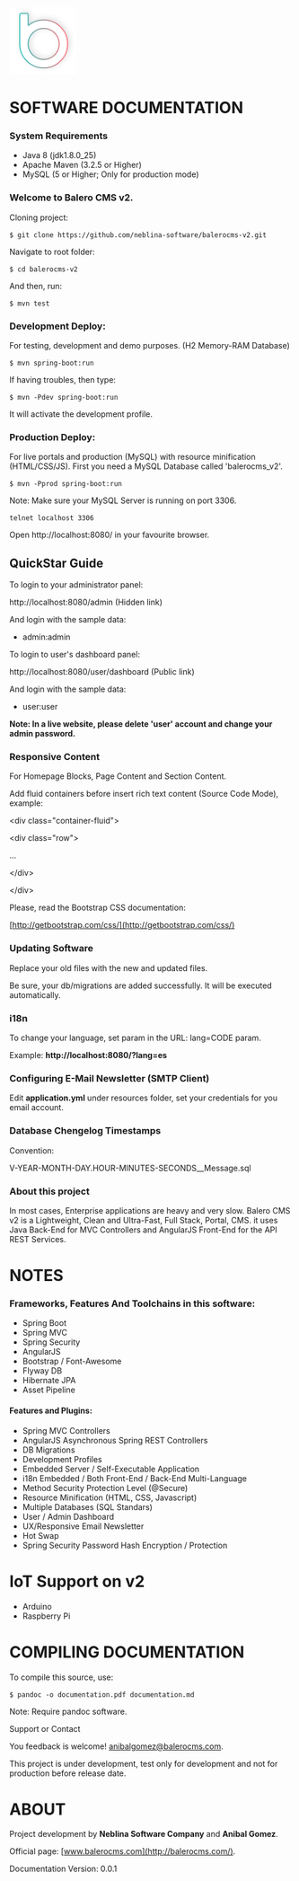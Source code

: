 ![BaleroCMS v2](images/logo.png)

SOFTWARE DOCUMENTATION
======================

### System Requirements

* Java 8 (jdk1.8.0_25)
* Apache Maven (3.2.5 or Higher)
* MySQL (5 or Higher; Only for production mode)

### Welcome to Balero CMS v2.

Cloning project:

    $ git clone https://github.com/neblina-software/balerocms-v2.git

Navigate to root folder:

    $ cd balerocms-v2

And then, run:

    $ mvn test
    
### Development Deploy:

For testing, development and demo purposes. (H2 Memory-RAM Database)

    $ mvn spring-boot:run

If having troubles, then type:

    $ mvn -Pdev spring-boot:run

It will activate the development profile.
    
### Production Deploy:

For live portals and production (MySQL) with resource minification (HTML/CSS/JS).
First you need a MySQL Database called 'balerocms_v2'.

    $ mvn -Pprod spring-boot:run
    
Note: Make sure your MySQL Server is running on port 3306.

    telnet localhost 3306
    
Open http://localhost:8080/ in your favourite browser.

## QuickStar Guide

To login to your administrator panel:

http://localhost:8080/admin (Hidden link)

And login with the sample data:

* admin:admin

To login to user's dashboard panel:

http://localhost:8080/user/dashboard (Public link)

And login with the sample data:

* user:user

**Note: In a live website, please delete 'user' account and change your admin password.**

### Responsive Content

For Homepage Blocks, Page Content and Section Content.

Add fluid containers before insert rich text content (Source Code Mode), example:

&lt;div class="container-fluid"&gt;

  &lt;div class="row"&gt;
  
...
    
  &lt;/div&gt;
  
&lt;/div&gt;
 
Please, read the Bootstrap CSS documentation:

[http://getbootstrap.com/css/](http://getbootstrap.com/css/)

### Updating Software

Replace your old files with the new and updated files.

Be sure, your db/migrations are added successfully. It will be executed automatically.

### i18n

To change your language, set param in the URL: lang=CODE param.

Example: **http://localhost:8080/?lang=es**

### Configuring E-Mail Newsletter (SMTP Client)

Edit **application.yml** under resources folder, set your credentials
for you email account.

### Database Chengelog Timestamps

Convention:

V-YEAR-MONTH-DAY.HOUR-MINUTES-SECONDS__Message.sql

### About this project

In most cases, Enterprise applications are heavy and very slow. Balero CMS v2
is a Lightweight, Clean and Ultra-Fast, Full Stack, Portal, CMS. it uses Java Back-End for MVC Controllers and AngularJS Front-End for the API REST Services.

NOTES
=====

### Frameworks, Features And Toolchains in this software: 

* Spring Boot
* Spring MVC
* Spring Security
* AngularJS
* Bootstrap / Font-Awesome
* Flyway DB
* Hibernate JPA
* Asset Pipeline


#### Features and Plugins: 

* Spring MVC Controllers
* AngularJS Asynchronous Spring REST Controllers
* DB Migrations
* Development Profiles
* Embedded Server / Self-Executable Application
* i18n Embedded / Both Front-End / Back-End Multi-Language
* Method Security Protection Level (@Secure)
* Resource Minification (HTML, CSS, Javascript)
* Multiple Databases (SQL Standars)
* User / Admin Dashboard
* UX/Responsive Email Newsletter
* Hot Swap
* Spring Security Password Hash Encryption / Protection

IoT Support on v2
=================

* Arduino
* Raspberry Pi

COMPILING DOCUMENTATION
=======================

To compile this source, use:

    $ pandoc -o documentation.pdf documentation.md
    
Note: Require pandoc software.

Support or Contact

You feedback is welcome! anibalgomez@balerocms.com.

This project is under development, test only for development and not for production before release date.

ABOUT
=====

Project development by **Neblina Software Company** and **Anibal Gomez**.

Official page: [www.balerocms.com](http://balerocms.com/).

Documentation Version: 0.0.1